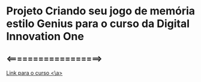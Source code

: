 # Projeto Criando seu jogo de memória estilo Genius para o curso da Digital Innovation One

## <==================>
<a href="https://web.digitalinnovation.one/project/criando-seu-jogo-de-memoria-estilo-genius/learning/16120f2b-629b-4fd5-b69b-ee8e4f5f1ff4?back=/track/javascript-game-developer&bootcamp_id=598f2ee3-6af1-4370-a843-2cb9afe2f70f"> Link para o curso <\a>